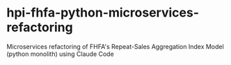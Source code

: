# hpi-fhfa-python-microservices-refactoring
Microservices refactoring of FHFA's Repeat-Sales Aggregation Index Model (python monolith) using Claude Code
